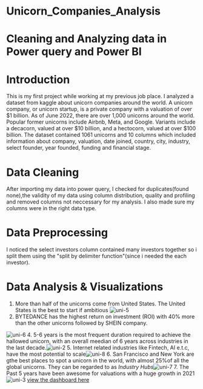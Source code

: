 # Unicorn_Companies_Analysis

# Cleaning and Analyzing data in Power query and Power BI
# Introduction
This is my first project while working at my previous job place. I analyzed a dataset from kaggle about unicorn companies around the world. A unicorn company, or unicorn startup, is a private company with a valuation of over $1 billion. As of June 2022, there are over 1,000 unicorns around the world. Popular former unicorns include Airbnb, Meta, and Google. Variants include a decacorn, valued at over $10 billion, and a hectocorn, valued at over $100 billion. The dataset contained 1061 unicorns and 10 columns which included information about company, valuation, date joined, country, city, industry, select founder, year founded, funding and financial stage.
# Data Cleaning
After importing my data into power query, I checked for duplicates(found none),the validity of my data using column distribution, quality and profiling and removed columns not neccessary for my analysis. I also made sure my columns were in the right data type.
# Data Preprocessing
I noticed the select investors column contained many investors together so i split them using the "split by delimiter function"(since i needed the each investor).
# Data Analysis & Visualizations
1. More than half of the unicorns come from United States. The United States is the best to start if ambitious
![uni-5](https://user-images.githubusercontent.com/115374063/194786970-5e72bce6-d1e7-4631-855c-547cee415c8d.png)
2. BYTEDANCE has the highest return on investment (ROI) with 40% more than the other unicorns followed by SHEIN company.

![uni-6](https://user-images.githubusercontent.com/115374063/194787089-024473ee-8c68-419c-8cfa-13dd0ab59b3e.png)
4. 5-6 years is the most frequent duration required to achieve the hallowed unicorn, with an overall meedian of 6 years across industries in the last decade.![uni-2](https://user-images.githubusercontent.com/115374063/194787200-50ecbfa4-bc52-4060-8fa6-abba401a0d9f.png)
5. Internet related industries like Fintech, AI e.t.c, have the most potential to scale![uni-8](https://user-images.githubusercontent.com/115374063/194787311-29122679-a030-453e-ad55-60622c117560.png)
6. San Francisco and New York are gthe best places to spot a unicorn in the world, with almost 25%of all the global unicorns. They can be regarded to as *Industry Hubs*![uni-7](https://user-images.githubusercontent.com/115374063/194787415-890f8ce3-5db4-44b7-9417-be5e731aafa6.png)
7. The Past 5 years have been awesome for valuations with a huge growth in 2021![uni-3](https://user-images.githubusercontent.com/115374063/194787476-6836e99c-4119-430a-b959-95cb65ce3b37.png)
[view the dashboard here](https://user-images.githubusercontent.com/115374063/194786711-e7901387-5943-474f-a11a-2a211bc9ead6.png)

